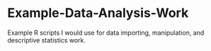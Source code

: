 # Example-Data-Analysis-Work
Example R scripts I would use for data importing, manipulation, and descriptive statistics work. 
